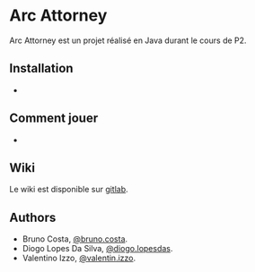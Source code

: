 # Arc Attorney

Arc Attorney est un projet réalisé en Java durant le cours de P2.

Installation
------------

-

Comment jouer
-------------

-

Wiki
----

Le wiki est disponible sur [gitlab](https://gitlab-etu.ing.he-arc.ch/isc/2021/projet-p2-java/arc-attorney/arc-attorney/-/wikis/home).

Authors
-------

* Bruno Costa, [@bruno.costa](https://gitlab-etu.ing.he-arc.ch/bruno.costa).
* Diogo Lopes Da Silva, [@diogo.lopesdas](https://gitlab-etu.ing.he-arc.ch/diogo.lopesdas).
* Valentino Izzo, [@valentin.izzo](https://gitlab-etu.ing.he-arc.ch/valentin.izzo).